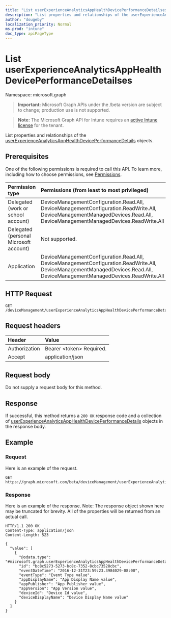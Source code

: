```yaml
---
title: "List userExperienceAnalyticsAppHealthDevicePerformanceDetailses"
description: "List properties and relationships of the userExperienceAnalyticsAppHealthDevicePerformanceDetails objects."
author: "dougeby"
localization_priority: Normal
ms.prod: "intune"
doc_type: apiPageType
---
```


# List userExperienceAnalyticsAppHealthDevicePerformanceDetailses

Namespace: microsoft.graph

> **Important:** Microsoft Graph APIs under the /beta version are subject to change; production use is not supported.

> **Note:** The Microsoft Graph API for Intune requires an [active Intune license](https://go.microsoft.com/fwlink/?linkid=839381) for the tenant.

List properties and relationships of the [userExperienceAnalyticsAppHealthDevicePerformanceDetails](../resources/intune-devices-userexperienceanalyticsapphealthdeviceperformancedetails.md) objects.

## Prerequisites
One of the following permissions is required to call this API. To learn more, including how to choose permissions, see [Permissions](/graph/permissions-reference).

|Permission type|Permissions (from least to most privileged)|
|:---|:---|
|Delegated (work or school account)|DeviceManagementConfiguration.Read.All, DeviceManagementConfiguration.ReadWrite.All, DeviceManagementManagedDevices.Read.All, DeviceManagementManagedDevices.ReadWrite.All|
|Delegated (personal Microsoft account)|Not supported.|
|Application|DeviceManagementConfiguration.Read.All, DeviceManagementConfiguration.ReadWrite.All, DeviceManagementManagedDevices.Read.All, DeviceManagementManagedDevices.ReadWrite.All|

## HTTP Request
<!-- {
  "blockType": "ignored"
}
-->
``` http
GET /deviceManagement/userExperienceAnalyticsAppHealthDevicePerformanceDetails
```

## Request headers
|Header|Value|
|:---|:---|
|Authorization|Bearer &lt;token&gt; Required.|
|Accept|application/json|

## Request body
Do not supply a request body for this method.

## Response
If successful, this method returns a `200 OK` response code and a collection of [userExperienceAnalyticsAppHealthDevicePerformanceDetails](../resources/intune-devices-userexperienceanalyticsapphealthdeviceperformancedetails.md) objects in the response body.

## Example

### Request
Here is an example of the request.
``` http
GET https://graph.microsoft.com/beta/deviceManagement/userExperienceAnalyticsAppHealthDevicePerformanceDetails
```

### Response
Here is an example of the response. Note: The response object shown here may be truncated for brevity. All of the properties will be returned from an actual call.
``` http
HTTP/1.1 200 OK
Content-Type: application/json
Content-Length: 523

{
  "value": [
    {
      "@odata.type": "#microsoft.graph.userExperienceAnalyticsAppHealthDevicePerformanceDetails",
      "id": "bc8c5273-5273-bc8c-7352-8cbc73528cbc",
      "eventDateTime": "2016-12-31T23:59:23.3984029-08:00",
      "eventType": "Event Type value",
      "appDisplayName": "App Display Name value",
      "appPublisher": "App Publisher value",
      "appVersion": "App Version value",
      "deviceId": "Device Id value",
      "deviceDisplayName": "Device Display Name value"
    }
  ]
}
```






